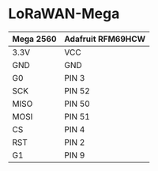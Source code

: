 # LoRaWAN-Mega

|Mega 2560|Adafruit RFM69HCW    
|------|---|
|3.3V|VCC|
|GND|GND|
|G0|PIN 3|
|SCK|PIN 52|
|MISO|PIN 50|
|MOSI|PIN 51|
|CS|PIN 4|
|RST|PIN 2|
|G1|PIN 9|
